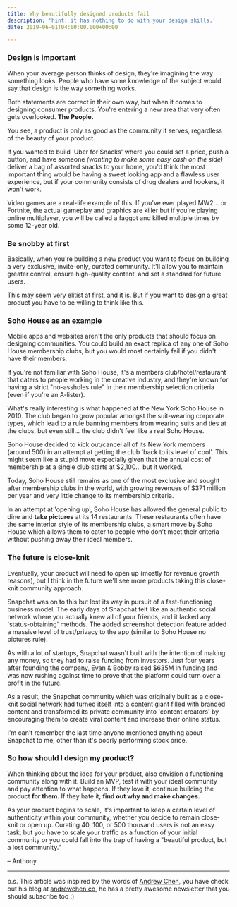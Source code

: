```yaml
---
title: Why beautifully designed products fail
description: 'hint: it has nothing to do with your design skills.'
date: 2019-06-01T04:00:00.000+00:00

---
```

### Design is important

When your average person thinks of design, they're imagining the way something looks. People who have some knowledge of the subject would say that design is the way something works.

Both statements are correct in their own way, but when it comes to designing consumer products. You're entering a new area that very often gets overlooked. **The People.**

You see, a product is only as good as the community it serves, regardless of the beauty of your product.

If you wanted to build 'Uber for Snacks' where you could set a price, push a button, and have someone _(wanting to make some easy cash on the side)_ deliver a bag of assorted snacks to your home, you'd think the most important thing would be having a sweet looking app and a flawless user experience, but if your community consists of drug dealers and hookers, it won't work.

Video games are a real-life example of this. If you've ever played MW2... or Fortnite, the actual gameplay and graphics are killer but if you're playing online multiplayer, you will be called a faggot and killed multiple times by some 12-year old.

### Be snobby at first

Basically, when you're building a new product you want to focus on building a very exclusive, invite-only, curated community. It'll allow you to maintain greater control, ensure high-quality content, and set a standard for future users.

This may seem very elitist at first, and it is. But if you want to design a great product you have to be willing to think like this.

### Soho House as an example

Mobile apps and websites aren't the only products that should focus on designing communities. You could build an exact replica of any one of Soho House membership clubs, but you would most certainly fail if you didn't have their members.

If you're not familiar with Soho House, it's a members club/hotel/restaurant that caters to people working in the creative industry, and they're known for having a strict "no-assholes rule" in their membership selection criteria (even if you're an A-lister).

What's really interesting is what happened at the New York Soho House in 2010. The club began to grow popular amongst the suit-wearing corporate types, which lead to a rule banning members from wearing suits and ties at the clubs, but even still... the club didn't feel like a real Soho House.

Soho House decided to kick out/cancel all of its New York members (around 500) in an attempt at getting the club 'back to its level of cool'. This might seem like a stupid move especially given that the annual cost of membership at a single club starts at $2,100... but it worked.

Today, Soho House still remains as one of the most exclusive and sought after membership clubs in the world, with growing revenues of $371 million per year and very little change to its membership criteria.

In an attempt at 'opening up', Soho House has allowed the general public to dine and **take pictures** at its 14 restaurants. These restaurants often have the same interior style of its membership clubs, a smart move by Soho House which allows them to cater to people who don't meet their criteria without pushing away their ideal members.

### The future is close-knit

Eventually, your product will need to open up (mostly for revenue growth reasons), but I think in the future we'll see more products taking this close-knit community approach.

Snapchat was on to this but lost its way in pursuit of a fast-functioning business model. The early days of Snapchat felt like an authentic social network where you actually knew all of your friends, and it lacked any 'status-obtaining' methods. The added screenshot detection feature added a massive level of trust/privacy to the app (similar to Soho House no pictures rule).

As with a lot of startups, Snapchat wasn't built with the intention of making any money, so they had to raise funding from investors. Just four years after founding the company, Evan & Bobby raised $635M in funding and was now rushing against time to prove that the platform could turn over a profit in the future.

As a result, the Snapchat community which was originally built as a close-knit social network had turned itself into a content giant filled with branded content and transformed its private community into 'content creators' by encouraging them to create viral content and increase their online status.

I'm can't remember the last time anyone mentioned anything about Snapchat to me, other than it's poorly performing stock price.

### So how should I design my product?

When thinking about the idea for your product, also envision a functioning community along with it. Build an MVP, test it with your ideal community and pay attention to what happens. If they love it, continue building the product **for them.** If they hate it, **find out why and make changes.**

As your product begins to scale, it's important to keep a certain level of authenticity within your community, whether you decide to remain close-knit or open up. Curating 40, 100, or 500 thousand users is not an easy task, but you have to scale your traffic as a function of your initial community or you could fall into the trap of having a "beautiful product, but a lost community."

– Anthony

***

p.s. This article was inspired by the words of [Andrew Chen](http://twitter.com/andrewchen/ "Andrew Chen"), you have check out his blog at [andrewchen.co](httpshttps://andrewchen.co/ "andrewchen.co"), he has a pretty awesome newsletter that you should subscribe too :)
